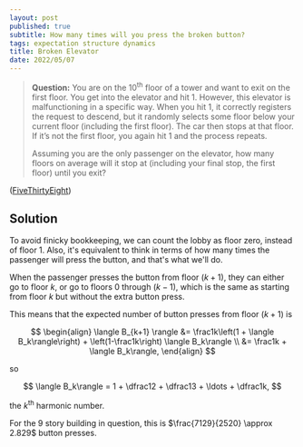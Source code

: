 ```yaml
---
layout: post
published: true
subtitle: How many times will you press the broken button?
tags: expectation structure dynamics
title: Broken Elevator
date: 2022/05/07
---
```


>**Question:** You are on the $10^\text{th}$ floor of a tower and want to exit on the first floor. You get into the elevator and hit $1.$ However, this elevator is malfunctioning in a specific way. When you hit $1,$ it correctly registers the request to descend, but it randomly selects some floor below your current floor (including the first floor). The car then stops at that floor. If it’s not the first floor, you again hit $1$ and the process repeats.
>
>Assuming you are the only passenger on the elevator, how many floors on average will it stop at (including your final stop, the first floor) until you exit?

<!--more-->

([FiveThirtyEight](https://fivethirtyeight.com/features/can-you-build-the-longest-ladder/))

## Solution

To avoid finicky bookkeeping, we can count the lobby as floor zero, instead of floor $1$. Also, it's equivalent to think in terms of how many times the passenger will press the button, and that's what we'll do.

When the passenger presses the button from floor $(k+1),$ they can either go to floor $k,$ or go to floors $0$ through $(k-1),$ which is the same as starting from floor $k$ but without the extra button press.

This means that the expected number of button presses from floor $(k+1)$ is 

$$
  \begin{align}
    \langle B_{k+1} \rangle &= \frac1k\left(1 + \langle B_k\rangle\right) + \left(1-\frac1k\right) \langle B_k\rangle \\
    &= \frac1k + \langle B_k\rangle,
  \end{align}
$$

<!-- When the passenger presses the button from floor $k,$ the elevator is equally likely to end up at any floor under it. 

So, they have uniform probability $\frac1k$ to arrive at any of the floors, which can be the lobby in one press or else any of the $(k-1)$ floors above the lobby from which they will make an average of $\langle B_{k-1}\rangle$ more presses.

So the expected value of the number of button presses from floor $k$ is equal to

$$
  \langle B_k\rangle = \dfrac1k + \dfrac1k\sum_{j=1}^{k-1}\left(1 + \langle B_j\rangle\right).
$$

The second term is just $\langle B_{k-1}\rangle,$

$$
\begin{align}
  \langle B_k\rangle &= \dfrac1k + \dfrac1k[\langle B_{k-1}\rangle + \overbrace{1 + \sum_{j=1}^{k-2}\left(1 + \langle B_j\rangle\right)}^{\left(k-1\right)\langle B_{k-1}\rangle}] \\
  &= \dfrac1k + \dfrac1k\left[\langle B_{k-1}\rangle + \left(k-1\right)\langle B_{k-1}\rangle\right] \\
  &= \dfrac1k + \langle B_{k-1}\rangle,
$$
\end{align} -->


so 

$$
  \langle B_k\rangle = 1 + \dfrac12 + \dfrac13 + \ldots + \dfrac1k,
$$ 

the $k^\text{th}$ harmonic number.

For the $9$ story building in question, this is $\frac{7129}{2520} \approx 
2.829$ button presses.
<br>
